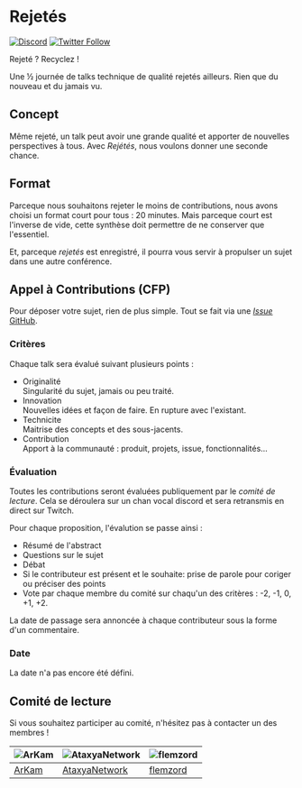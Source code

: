 # Rejetés

[![Discord](https://img.shields.io/discord/1086290876134866964?label=Discord)](https://discord.gg/UDvZZ6FuSK)
[![Twitter Follow](https://img.shields.io/twitter/follow/rejetes?style=social)](https://twitter.com/rejetes)

Rejeté ? Recyclez !

Une ½ journée de talks technique de qualité rejetés ailleurs.
Rien que du nouveau et du jamais vu.

## Concept

Même rejeté, un talk peut avoir une grande qualité et apporter de nouvelles perspectives à tous.
Avec _Rejétés_, nous voulons donner une seconde chance.

## Format

Parceque nous souhaitons rejeter le moins de contributions, nous avons choisi un format court pour tous : 20 minutes.
Mais parceque court est l'inverse de vide, cette synthèse doit permettre de ne conserver que l'essentiel.

Et, parceque _rejetés_ est enregistré, il pourra vous servir à propulser un sujet dans une autre conférence.

## Appel à Contributions (CFP)

Pour déposer votre sujet, rien de plus simple.
Tout se fait via une [_Issue_ GitHub](https://github.com/rejetes/CFP/issues/new?assignees=&labels=proposition&template=proposition.yaml).

### Critères

Chaque talk sera évalué suivant plusieurs points :

- Originalité  
  Singularité du sujet, jamais ou peu traité.
- Innovation  
  Nouvelles idées et façon de faire. En rupture avec l'existant.
- Technicite  
  Maitrise des concepts et des sous-jacents.
- Contribution  
  Apport à la communauté : produit, projets, issue, fonctionnalités…

### Évaluation

Toutes les contributions seront évaluées publiquement par le _comité de lecture_.
Cela se déroulera sur un chan vocal discord et sera retransmis en direct sur Twitch.

Pour chaque proposition, l'évalution se passe ainsi :

- Résumé de l'abstract
- Questions sur le sujet
- Débat
- Si le contributeur est présent et le souhaite: prise de parole pour coriger ou préciser des points
- Vote par chaque membre du comité sur chaqu'un des critères :  -2, -1, 0, +1, +2.

La date de passage sera annoncée à chaque contributeur sous la forme d'un commentaire.

### Date

La date n'a pas encore été défini. 

## Comité de lecture

Si vous souhaitez participer au comité, n'hésitez pas à contacter un des membres !

| ![ArKam](https://avatars.githubusercontent.com/ArKam?v=2&s=200) | ![AtaxyaNetwork](https://avatars.githubusercontent.com/AtaxyaNetwork?v=2&s=200) | ![flemzord](https://avatars.githubusercontent.com/flemzord?v=2&s=200)  |
| --- | --- | ---- |
| [ArKam](https://github.com/ArKam) | [AtaxyaNetwork](https://github.com/AtaxyaNetwork) | [flemzord](https://github.com/flemzord) |
